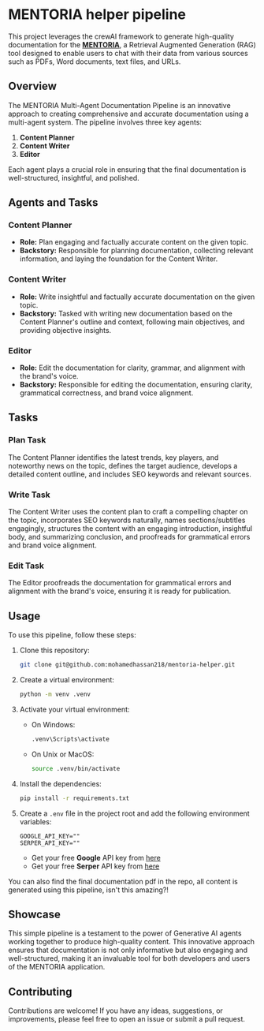 # MENTORIA helper pipeline

This project leverages the crewAI framework to generate high-quality documentation for the [**MENTORIA**](https://github.com/mohamedhassan218/mentoria-demo), a Retrieval Augmented Generation (RAG) tool designed to enable users to chat with their data from various sources such as PDFs, Word documents, text files, and URLs.

## Overview

The MENTORIA Multi-Agent Documentation Pipeline is an innovative approach to creating comprehensive and accurate documentation using a multi-agent system. The pipeline involves three key agents:

1. **Content Planner**
2. **Content Writer**
3. **Editor**

Each agent plays a crucial role in ensuring that the final documentation is well-structured, insightful, and polished.

## Agents and Tasks

### Content Planner

- **Role:** Plan engaging and factually accurate content on the given topic.
- **Backstory:** Responsible for planning documentation, collecting relevant information, and laying the foundation for the Content Writer.

### Content Writer

- **Role:** Write insightful and factually accurate documentation on the given topic.
- **Backstory:** Tasked with writing new documentation based on the Content Planner's outline and context, following main objectives, and providing objective insights.

### Editor

- **Role:** Edit the documentation for clarity, grammar, and alignment with the brand's voice.
- **Backstory:** Responsible for editing the documentation, ensuring clarity, grammatical correctness, and brand voice alignment.

## Tasks

### Plan Task
The Content Planner identifies the latest trends, key players, and noteworthy news on the topic, defines the target audience, develops a detailed content outline, and includes SEO keywords and relevant sources.

### Write Task
The Content Writer uses the content plan to craft a compelling chapter on the topic, incorporates SEO keywords naturally, names sections/subtitles engagingly, structures the content with an engaging introduction, insightful body, and summarizing conclusion, and proofreads for grammatical errors and brand voice alignment.

### Edit Task
The Editor proofreads the documentation for grammatical errors and alignment with the brand's voice, ensuring it is ready for publication.

## Usage

To use this pipeline, follow these steps:

1. Clone this repository:
    ```bash
    git clone git@github.com:mohamedhassan218/mentoria-helper.git
    ```

2. Create a virtual environment:
    ```bash
    python -m venv .venv
    ```

3. Activate your virtual environment:
    - On Windows:
        ```bash
        .venv\Scripts\activate
        ```

    - On Unix or MacOS:
        ```bash
        source .venv/bin/activate
        ```

4. Install the dependencies:
    ``` bash
    pip install -r requirements.txt
    ```

5. Create a `.env` file in the project root and add the following environment variables:
    ```
    GOOGLE_API_KEY=""
    SERPER_API_KEY=""
    ```
    - Get your free **Google** API key from [here](https://ai.google.dev/gemini-api/docs/api-key)
    - Get your free **Serper** API key from [here](https://serper.dev/api-key)

You can also find the final documentation pdf in the repo, all content is generated using this pipeline, isn't this amazing?!


## Showcase

This simple pipeline is a testament to the power of Generative AI agents working together to produce high-quality content. This innovative approach ensures that documentation is not only informative but also engaging and well-structured, making it an invaluable tool for both developers and users of the MENTORIA application.


## Contributing

Contributions are welcome! If you have any ideas, suggestions, or improvements, please feel free to open an issue or submit a pull request.